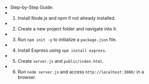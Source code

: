 * Step-by-Step Guide:
* 1. Install Node.js and npm if not already installed.
* 2. Create a new project folder and navigate into it.
* 3. Run `npm init -y` to initialize a `package.json` file.
* 4. Install Express using `npm install express`.
* 5. Create `server.js` and `public/index.html`.
* 6. Run `node server.js` and access `http://localhost:3000/` in a browser.
